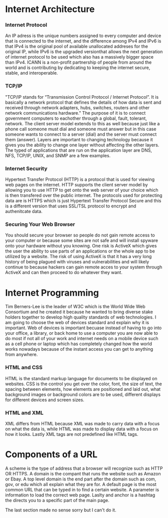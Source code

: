 # Internet Architecture

### Internet Protocol
An IP adress is the unique numbers assigned to every computer and device that is connected to the internet, and the difference among IPv4 and IPv6 is that IPv4 is the original pool of available unallocated addreses for the original IP, while IPv6 is the upgraded versionthat allows the next generation of internet protocol to be used which also has a massively bigger space than IPv4. ICANN is a non-profit partnership of people from around the world and is contributing by dedicating to keeping the internet secure, stable, and interoperable. 

### TCP/IP
"TCP/IP stands for “Transmission Control Protocol / Internet Protocol”. It is basically a network protocol that defines the details of how data is sent and received through network adapters, hubs, switches, routers and other network communications hardware." The purpose of it is to connect government computers to eachother through a global, fault, tolerant, network. The client server model extends to this as well because just like a phone call someone must dial and someone must answer but in this case someone wants to connect to a server (dial) and the server must connect them (answer). Layers are important to changing technology because it gives you the ability to change one layer without affecting the other layers. The typed of applications that are run on the application layer are DNS, NFS, TCP/IP, UNIX, and SNMP are a few examples. 

### Internet Security
Hypertext Transfer Protocol (HTTP) is a protocol that is used for viewing web pages on the internet. HTTP supports the client server model by allowing you to use HTTP to get onto the web server of your choice which is then transfered over the public internet. The protocols used for protecting data are is HTTPS which is just Hypertext Transfer Protocol Secure and this is a different version that uses SSL/TSL protocol to encrypt and authenitcate data. 

### Securing Your Web Browser
You should secure your browser so people do not gain remote access to your computer or because some sites are not safe and will install spyware onto your hardware without you knowing. One risk is ActiveX which gives the user the ability to use parts of an applications or the whole app to be utilized by a website. The risk of using ActiveX is that it has a very long history of being plagued with viruses and vulnerabilities and will likely continue to because hackers can gain remote acces to your system through ActiveX and can then proceed to do whatever they want. 

# Internet Programming
Tim Berners-Lee is the leader of W3C which is the World Wide Web Consortium and he created it because he wanted to bring diverse stake holders together to develop high quality standards of web technologies. I am going to choose the web of devices standard and explain why it is important. Web of devices is important becuase instead of having to go into your office, a library, or back home to use a computer you are now able to do most if not all of your work and internet needs on a mobile device such as a cell phone or laptop which has completely changed how the world works nowadays because of the instant access you can get to anything from anywhere. 

### HTML and CSS 
HTML is the standard markup language for documents to be displayed on websites. CSS is the control you get over the color, font, the size of text, the spacing between elements, how elements are positioned and laid out, what background images or background colors are to be used, different displays for different devices and screen sizes.

### HTML and XML 
XML differs from HTML because XML was made to carry data with a focus on what the data is, while HTML was made to display data with a focus on how it looks. Lastly XML tags are not predefined like HTML tags.

# Components of a URL
A scheme is the type of address that a browser will recognize such as HTTP OR HTTPS. A domain is the compant that runs the website such as Amazon or Ebay. A top level domain is the end part after the domain such as com, gov, or edu which all explain what they are for. A default page is the most common URL that can be typed in to find a certain website. A parameter is information to load the correct web page. Laslty and anchor is a hashtag the directs you to a specific part of the main page.

The last section made no sense sorry but I can't do it.
